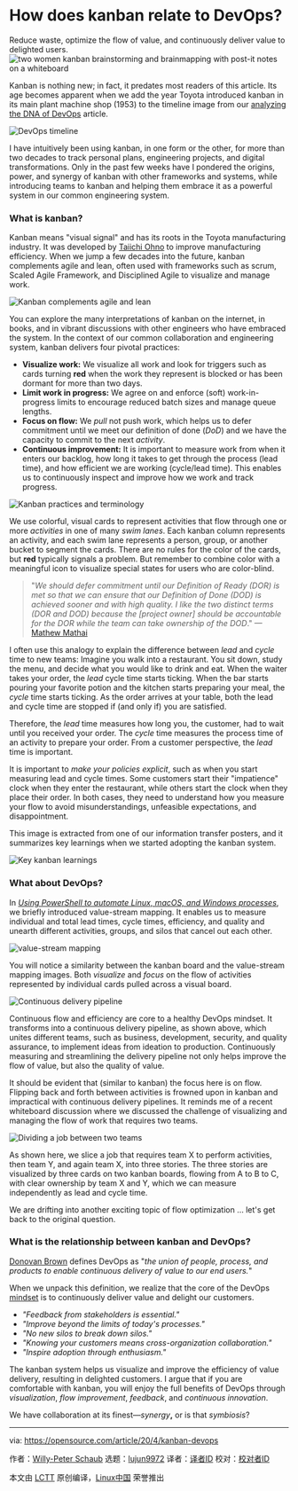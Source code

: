 [#]:collector: (lujun9972)
[#]: translator: (Harvey Zhang )
[#]: reviewer: ( )
[#]: publisher: ( )
[#]: url: ( )
[#]: subject: (How does kanban relate to DevOps?)
[#]: via: (https://opensource.com/article/20/4/kanban-devops)
[#]: author: (Willy-Peter Schaub https://opensource.com/users/wpschaub)

How does kanban relate to DevOps?
======
Reduce waste, optimize the flow of value, and continuously deliver value
to delighted users.
![two women kanban brainstorming and brainmapping with post-it notes on a whiteboard ][1]

Kanban is nothing new; in fact, it predates most readers of this article. Its age becomes apparent when we add the year Toyota introduced kanban in its main plant machine shop (1953) to the timeline image from our [analyzing the DNA of DevOps][2] article.

![DevOps timeline][3]

I have intuitively been using kanban, in one form or the other, for more than two decades to track personal plans, engineering projects, and digital transformations. Only in the past few weeks have I pondered the origins, power, and synergy of kanban with other frameworks and systems, while introducing teams to kanban and helping them embrace it as a powerful system in our common engineering system.

### What is kanban?

Kanban means "visual signal" and has its roots in the Toyota manufacturing industry. It was developed by [Taiichi Ohno][4] to improve manufacturing efficiency. When we jump a few decades into the future, kanban complements agile and lean, often used with frameworks such as scrum, Scaled Agile Framework, and Disciplined Agile to visualize and manage work.

![Kanban complements agile and lean][5]

You can explore the many interpretations of kanban on the internet, in books, and in vibrant discussions with other engineers who have embraced the system. In the context of our common collaboration and engineering system, kanban delivers four pivotal practices:

  * **Visualize work:** We visualize all work and look for triggers such as cards turning **red** when the work they represent is blocked or has been dormant for more than two days.
  * **Limit work in progress:** We agree on and enforce (soft) work-in-progress limits to encourage reduced batch sizes and manage queue lengths.
  * **Focus on flow:** We _pull_ not push work, which helps us to defer commitment until we meet our definition of done (_DoD_) and we have the capacity to commit to the next _activity_.
  * **Continuous improvement:** It is important to measure work from when it enters our backlog, how long it takes to get through the process (lead time), and how efficient we are working (cycle/lead time). This enables us to continuously inspect and improve how we work and track progress.



![Kanban practices and terminology][6]

We use colorful, visual cards to represent activities that flow through one or more _activities_ in one of many _swim lanes_. Each kanban column represents an activity, and each swim lane represents a person, group, or another bucket to segment the cards. There are no rules for the color of the cards, but **red** typically signals a problem. But remember to combine color with a meaningful icon to visualize special states for users who are color-blind.

> "_We should defer commitment until our Definition of Ready (DOR) is met so that we can ensure that our Definition of Done (DOD) is achieved sooner and with high quality. I like the two distinct terms (DOR and DOD) because the [project owner] should be accountable for the DOR while the team can take ownership of the DOD_." —[Mathew Mathai][7]

I often use this analogy to explain the difference between _lead_ and _cycle_ time to new teams: Imagine you walk into a restaurant. You sit down, study the menu, and decide what you would like to drink and eat. When the waiter takes your order, the _lead_ cycle time starts ticking. When the bar starts pouring your favorite potion and the kitchen starts preparing your meal, the _cycle_ time starts ticking. As the order arrives at your table, both the lead and cycle time are stopped if (and only if) you are satisfied.

Therefore, the _lead_ time measures how long you, the customer, had to wait until you received your order. The _cycle_ time measures the process time of an activity to prepare your order. From a customer perspective, the _lead_ time is important.

It is important to _make your policies explicit_, such as when you start measuring lead and cycle times. Some customers start their "impatience" clock when they enter the restaurant, while others start the clock when they place their order. In both cases, they need to understand how you measure your flow to avoid misunderstandings, unfeasible expectations, and disappointment.

This image is extracted from one of our information transfer posters, and it summarizes key learnings when we started adopting the kanban system.

![Key kanban learnings][8]

### What about DevOps?

In _[Using PowerShell to automate Linux, macOS, and Windows processes][9]_, we briefly introduced value-stream mapping. It enables us to measure individual and total lead times, cycle times, efficiency, and quality and unearth different activities, groups, and silos that cancel out each other.

![value-stream mapping][10]

You will notice a similarity between the kanban board and the value-stream mapping images. Both _visualize_ and _focus_ on the flow of activities represented by individual cards pulled across a visual board.

![Continuous delivery pipeline][11]

Continuous flow and efficiency are core to a healthy DevOps mindset. It transforms into a continuous delivery pipeline, as shown above, which unites different teams, such as business, development, security, and quality assurance, to implement ideas from ideation to production. Continuously measuring and streamlining the delivery pipeline not only helps improve the flow of value, but also the quality of value.

It should be evident that (similar to kanban) the focus here is on flow. Flipping back and forth between activities is frowned upon in kanban and impractical with continuous delivery pipelines. It reminds me of a recent whiteboard discussion where we discussed the challenge of visualizing and managing the flow of work that requires two teams.

![Dividing a job between two teams][12]

As shown here, we slice a job that requires team X to perform activities, then team Y, and again team X, into three stories. The three stories are visualized by three cards on two kanban boards, flowing from A to B to C, with clear ownership by team X and Y, which we can measure independently as lead and cycle time.

We are drifting into another exciting topic of flow optimization … let's get back to the original question.

### What is the relationship between kanban and DevOps?

[Donovan Brown][13] defines DevOps as "_the union of people, process, and products to enable continuous delivery of value to our end users._"

When we unpack this definition, we realize that the core of the DevOps [mindset][14] is to continuously deliver value and delight our customers.

  * _"Feedback from stakeholders is essential."_
  * _"Improve beyond the limits of today's processes."_
  * _"No new silos to break down silos."_
  * _"Knowing your customers means cross-organization collaboration."_
  * _"Inspire adoption through enthusiasm."_



The kanban system helps us visualize and improve the efficiency of value delivery, resulting in delighted customers. I argue that if you are comfortable with kanban, you will enjoy the full benefits of DevOps through _visualization_, _flow improvement_, _feedback_, and _continuous innovation_.

We have collaboration at its finest—_synergy_**,** or is that _symbiosis_?

--------------------------------------------------------------------------------

via: https://opensource.com/article/20/4/kanban-devops

作者：[Willy-Peter Schaub][a]
选题：[lujun9972][b]
译者：[译者ID](https://github.com/译者ID)
校对：[校对者ID](https://github.com/校对者ID)

本文由 [LCTT](https://github.com/LCTT/TranslateProject) 原创编译，[Linux中国](https://linux.cn/) 荣誉推出

[a]: https://opensource.com/users/wpschaub
[b]: https://github.com/lujun9972
[1]: https://opensource.com/sites/default/files/styles/image-full-size/public/lead-images/whiteboard-brainstorming-brainmapping-design-thinking-postits-kanban.png?itok=Is2Tg1Jk (Brainstorming with post-it notes on a whiteboard)
[2]: https://opensource.com/article/18/11/analyzing-devops
[3]: https://opensource.com/sites/default/files/uploads/devops-timeline.png (DevOps timeline)
[4]: https://en.wikipedia.org/wiki/Taiichi_Ohno
[5]: https://opensource.com/sites/default/files/uploads/kanban-agile-lean-devops.png (Kanban complements agile and lean)
[6]: https://opensource.com/sites/default/files/uploads/kanban-practices-terms.png (Kanban practices and terminology)
[7]: https://opensource.com/users/anicheinc
[8]: https://opensource.com/sites/default/files/uploads/kanban-key-learnings.png (Key kanban learnings)
[9]: https://opensource.com/article/20/2/devops-automation
[10]: https://opensource.com/sites/default/files/uploads/value-stream-mapping.png (value-stream mapping)
[11]: https://opensource.com/sites/default/files/uploads/cd-pipeline.png (Continuous delivery pipeline)
[12]: https://opensource.com/sites/default/files/uploads/splitting-jobs.png (Dividing a job between two teams)
[13]: https://www.donovanbrown.com/post/what-is-devops
[14]: https://opensource.com/article/19/5/values-devops-mindset
